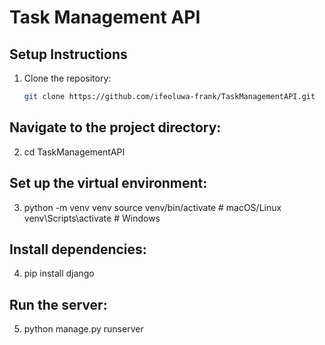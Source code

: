 # Task Management API

## Setup Instructions
1. Clone the repository:
   ```bash
   git clone https://github.com/ifeoluwa-frank/TaskManagementAPI.git

## Navigate to the project directory:
2. cd TaskManagementAPI

## Set up the virtual environment:
3. python -m venv venv
    source venv/bin/activate  # macOS/Linux
    venv\Scripts\activate    # Windows

## Install dependencies:
4. pip install django

## Run the server:
5. python manage.py runserver
